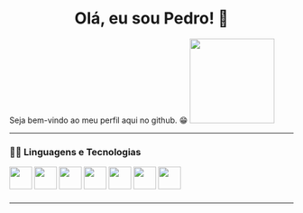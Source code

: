 <!-- Referências -->
<link rel="stylesheet" type='text/css' href="https://cdn.jsdelivr.net/gh/devicons/devicon@latest/devicon.min.css" />


<h1 style="text-align: center;"> Olá, eu sou Pedro! 👋 </h1>
Seja bem-vindo ao meu perfil aqui no github. 😁
<img loading="lazy" src="https://i.imgur.com/JXjv9Et.png" width="150" height="150"/>
<hr>

<h3>👨‍💻 Linguagens e Tecnologias </h3>
<div style="height:50px; widht: 150px;">
<img loading="lazy" src="https://cdn.jsdelivr.net/gh/devicons/devicon@latest/icons/html5/html5-original.svg" width="40" height="40"/> <img loading="lazy" src="https://cdn.jsdelivr.net/gh/devicons/devicon@latest/icons/css3/css3-original.svg" width="40" height="40" /> <img loading="lazy" src="https://cdn.jsdelivr.net/gh/devicons/devicon@latest/icons/javascript/javascript-original.svg" width="40" height="40" /> <img loading="lazy" src="https://cdn.jsdelivr.net/gh/devicons/devicon@latest/icons/python/python-original.svg" width="40" height="40" /> <img src="https://cdn.jsdelivr.net/gh/devicons/devicon@latest/icons/react/react-original.svg" 
width="40" height="40" /> <img loading="lazy" src="https://cdn.jsdelivr.net/gh/devicons/devicon@latest/icons/mysql/mysql-original-wordmark.svg" width="40" height="40" /> <img loading="lazy" src="https://cdn.jsdelivr.net/gh/devicons/devicon@latest/icons/django/django-plain.svg" width="40" height="40" /> <i class="devicon-github-original"  width="40" height="40"></i>
</div>

<hr>






          
          


<!--

- 🔭 I’m currently working on ...
- 🌱 I’m currently learning ...
- 👯 I’m looking to collaborate on ...
- 🤔 I’m looking for help with ...
- 💬 Ask me about ...
- 📫 How to reach me: ...
- 😄 Pronouns: ...
- ⚡ Fun fact: ...
-->

